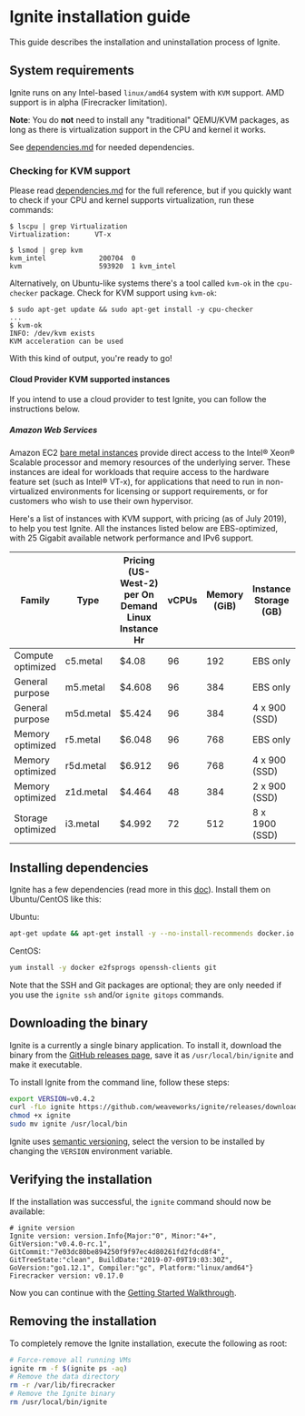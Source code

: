 # Ignite installation guide

This guide describes the installation and uninstallation process of Ignite.

## System requirements

Ignite runs on any Intel-based `linux/amd64` system with `KVM` support.
AMD support is in alpha (Firecracker limitation).

**Note**: You do **not** need to install any "traditional" QEMU/KVM packages, as long as
there is virtualization support in the CPU and kernel it works. 

See [dependencies.md](dependencies.md) for needed dependencies.

### Checking for KVM support

Please read [dependencies.md](dependencies.md) for the full reference, but if you quickly want
to check if your CPU and kernel supports virtualization, run these commands:

```console
$ lscpu | grep Virtualization
Virtualization:      VT-x

$ lsmod | grep kvm
kvm_intel             200704  0
kvm                   593920  1 kvm_intel
```

Alternatively, on Ubuntu-like systems there's a tool called `kvm-ok` in the `cpu-checker` package.
Check for KVM support using `kvm-ok`:

```console
$ sudo apt-get update && sudo apt-get install -y cpu-checker
...
$ kvm-ok
INFO: /dev/kvm exists
KVM acceleration can be used
```

With this kind of output, you're ready to go!

#### Cloud Provider KVM supported instances

If you intend to use a cloud provider to test Ignite, you can follow the instructions below.

##### Amazon Web Services

Amazon EC2 [bare metal instances](https://aws.amazon.com/about-aws/whats-new/2018/05/announcing-general-availability-of-amazon-ec2-bare-metal-instances/) provide direct access to the  Intel® Xeon® Scalable processor and memory resources of the underlying server. These instances are ideal for workloads that require access to the hardware feature set (such as Intel® VT-x), for applications that need to run in non-virtualized environments for licensing or support requirements, or for customers who wish to use their own hypervisor.

Here's a list of instances with KVM support, with pricing (as of July 2019), to help you test Ignite. All the instances listed below are EBS-optimized, with 25 Gigabit available network performance and IPv6 support.

| Family | Type | Pricing (US-West-2) per On Demand Linux Instance Hr | vCPUs | Memory (GiB) | Instance Storage (GB) | 
| ---- | ---- | ---- | ---- | ---- | ---- | 
|Compute optimized | c5.metal | $4.08 | 96 |192 |EBS only | 
| General purpose | m5.metal | $4.608 | 96 | 384 | EBS only |
| General purpose |  m5d.metal | $5.424 | 96 | 384  |4 x 900 (SSD) |
|Memory optimized| r5.metal| $6.048 |96 |768| EBS only| 
|Memory optimized| r5d.metal| $6.912 | 96 |768 |4 x 900 (SSD)| 
|Memory optimized| z1d.metal| $4.464 | 48 |384 |2 x 900 (SSD)|
|Storage optimized| i3.metal| $4.992 | 72 | 512 | 8 x 1900 (SSD) |


## Installing dependencies

Ignite has a few dependencies (read more in this [doc](dependencies.md)).
Install them on Ubuntu/CentOS like this:

Ubuntu:

```bash
apt-get update && apt-get install -y --no-install-recommends docker.io dmsetup openssh-client git binutils
```

CentOS:

```bash
yum install -y docker e2fsprogs openssh-clients git
```

Note that the SSH and Git packages are optional; they are only needed if you use
the `ignite ssh` and/or `ignite gitops` commands.

## Downloading the binary

Ignite is a currently a single binary application. To install it,
download the binary from the [GitHub releases page](https://github.com/weaveworks/ignite/releases),
save it as `/usr/local/bin/ignite` and make it executable.

To install Ignite from the command line, follow these steps:

```bash
export VERSION=v0.4.2
curl -fLo ignite https://github.com/weaveworks/ignite/releases/download/${VERSION}/ignite
chmod +x ignite
sudo mv ignite /usr/local/bin
```

Ignite uses [semantic versioning](https://semver.org), select the version to be installed
by changing the `VERSION` environment variable.

## Verifying the installation

If the installation was successful, the `ignite` command should now be available:

```
# ignite version
Ignite version: version.Info{Major:"0", Minor:"4+", GitVersion:"v0.4.0-rc.1", GitCommit:"7e03dc80be894250f9f97ec4d80261fd2fdcd8f4", GitTreeState:"clean", BuildDate:"2019-07-09T19:03:30Z", GoVersion:"go1.12.1", Compiler:"gc", Platform:"linux/amd64"}
Firecracker version: v0.17.0
```

Now you can continue with the [Getting Started Walkthrough](usage.md).

## Removing the installation

To completely remove the Ignite installation, execute the following as root:

```bash
# Force-remove all running VMs
ignite rm -f $(ignite ps -aq)
# Remove the data directory
rm -r /var/lib/firecracker
# Remove the Ignite binary
rm /usr/local/bin/ignite
```
